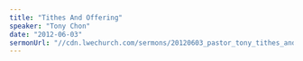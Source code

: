 ```yaml
---
title: "Tithes And Offering"
speaker: "Tony Chon"
date: "2012-06-03"
sermonUrl: "//cdn.lwechurch.com/sermons/20120603_pastor_tony_tithes_and_offering.mp3"
---
```

